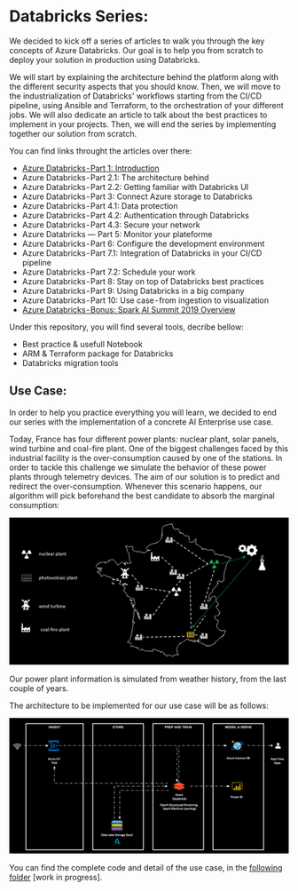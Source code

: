 # Databricks Series:

We decided to kick off a series of articles to walk you through the key concepts of Azure Databricks. Our goal is to help you from scratch to deploy your solution in production using Databricks.

We will start by explaining the architecture behind the platform along with the different security aspects that you should know. Then, we will move to the industrialization of Databricks' workflows starting from the CI/CD pipeline, using Ansible and Terraform, to the orchestration of your different jobs. We will also dedicate an article to talk about the best practices to implement in your projects.
Then, we will end the series by implementing together our solution from scratch.

You can find links throught the articles over there:
* [Azure Databricks - Part 1: Introduction](https://medium.com/datalex/azure-databricks-part-1-introduction-40e07de88a09)
* Azure Databricks - Part 2.1: The architecture behind
* Azure Databricks - Part 2.2: Getting familiar with Databricks UI
* Azure Databricks - Part 3: Connect Azure storage to Databricks
* Azure Databricks - Part 4.1: Data protection
* Azure Databricks - Part 4.2: Authentication through Databricks
* Azure Databricks - Part 4.3: Secure your network
* Azure Databricks — Part 5: Monitor your plateforme
* Azure Databricks - Part 6: Configure the development environment
* Azure Databricks - Part 7.1: Integration of Databricks in your CI/CD pipeline
* Azure Databricks - Part 7.2: Schedule your work
* Azure Databricks - Part 8: Stay on top of Databricks best practices
* Azure Databricks - Part 9: Using Databricks in a big company
* Azure Databricks - Part 10: Use case - from ingestion to visualization
* [Azure Databricks - Bonus: Spark AI Summit 2019 Overview](https://medium.com/datalex/spark-ai-summit-2019-overview-b001a546bdef)

Under this repository, you will find several tools, decribe bellow:
* Best practice & usefull Notebook
* ARM & Terraform package for Databricks
* Databricks migration tools


## Use Case:

In order to help you practice everything you will learn, we decided to end our series with the implementation of a concrete AI Enterprise use case.

Today, France has four different power plants: nuclear plant, solar panels, wind turbine and coal-fire plant. One of the biggest challenges faced by this industrial facility is the over-consumption caused by one of the stations.
In order to tackle this challenge we simulate the behavior of these power plants through telemetry devices.
The aim of our solution is to predict and redirect the over-consumption. Whenever this scenario happens, our algorithm will pick beforehand the best candidate to absorb the marginal consumption:

![Use case](./images/use_case.PNG)


Our power plant information is simulated from weather history, from the last couple of years.

The architecture to be implemented for our use case will be as follows:

![Architecture's use case](./images/architecture_use_case.PNG)

You can find the complete code and detail of the use case, in the [following folder](./use-case) [work in progress].
